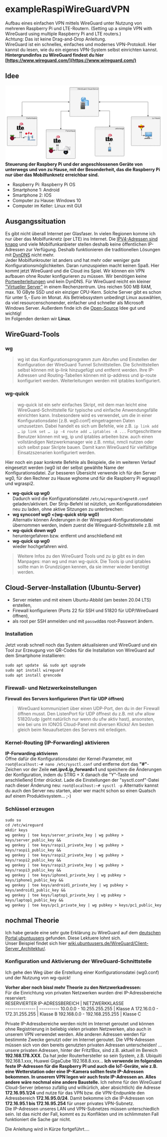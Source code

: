 # exampleRaspiWireGuardVPN
Aufbau eines einfachen VPN mittels WireGuard unter Nutzung von mehreren Raspberry Pi und LTE-Routern.
(Setting up a simple VPN with WireGuard using multiple Raspberry Pi and LTE routers.)  
Achtung: Das ist keine Drag-and-Drop Anleitung.  
WireGuard ist ein schnelles, einfaches und modernes VPN-Protokoll. Hier kannst du lesen, wie du ein eigenes VPN-System selbst einrichten kannst. 
**Hintergrundinfos zu WireGuard findest du hier [https://www.wireguard.com/](https://www.wireguard.com/)** 
## Idee ##
![Netzwerk](WireGuard_Gartenlaube.png)
**Steuerung der Raspbery Pi und der angeschlossenen Geräte von unterwegs und von zu Hause, mit der Besonderheit, das die Raspberry Pi nur über das Mobilfunknetz erreichbar sind.**  
- Raspberry Pi: Raspberry Pi OS
- Smartphone 1: Android
- Smartphone 2: IOS
- Computer zu Hause: Windows 10
- Computer im Keller: Linux mit GUI

## Ausgangssituation ##
Es gibt nicht überall Internet per Glasfaser. In vielen Regionen komme ich nur über das Mobilfunknetz (per LTE) ins Internet. Die [IPV4-Adressen sind knapp](https://de.wikipedia.org/wiki/IPv4#Adressknappheit) und viele Mobilfunkanbieter stellen deshalb keine öffentlichen IP-Adressen zur Verfügung. Deshalb funktionieren die traditionellen Lösungen mit [DynDNS](https://de.wikipedia.org/wiki/Dynamisches_DNS) nicht mehr.  
Jeder Mobilfunkrouter ist anders und hat mehr oder weniger gute Konfigurationsmöglichkeiten. Daran rumzuspielen macht keinen Spaß. Hier kommt jetzt WireGuard und die Cloud ins Spiel. Wir können ein VPN aufbauen ohne Router konfigurieren zu müssen. Wir benötigen keine [Portweiterleitungen](https://de.wikipedia.org/wiki/Portweiterleitung) und kein DynDNS.
Für WireGuard reicht ein kleiner ["Virtueller Server"](https://de.wikipedia.org/wiki/Virtuelle_Maschine) in einem Rechenzentrum. Uns reichen 500 MB RAM, max. 10 GByte SSD und ein einziger CPU-Kern. Solche Server gibt es schon für unter 5,- Euro im Monat.
Als Betriebssystem unbedingt Linux auswählen, da viel resourcenschonender, einfacher und schneller als Microsoft Windows Server. Außerdem finde ich die [Open-Source](https://de.wikipedia.org/wiki/Open_Source) Idee gut und wichtig!  
Im Folgenden denken wir **Linux**.  
## WireGuard-Tools ##
### wg
> wg ist das Konfigurationsprogramm zum Abrufen und Einstellen der Konfiguration der WireGuard Tunnel Schnittstellen. Die Schnittstellen selbst können mit ip-link hinzugefügt und entfernt werden. Ihre IP-Adressen und Routing-Tabellen können mit ip-address und ip-route konfiguriert werden. Weiterleitungen werden mit iptables konfiguriert.

### wg-quick
> wg-quick ist ein sehr einfaches Skript, mit dem man leicht eine WireGuard-Schnittstelle für typische und einfache Anwendungsfälle einrichten kann. Insbesondere wird es verwendet, um die in einer Konfigurationsdatei [z.B. wg0.conf] eingetragenen Daten umzusetzen. Dabei handelt es sich um Befehle, wie z.B. 
`ip link add …` 
`ip link set … `
`ip -4 route add …`
`iptables -A ...`
Fortgeschrittene Benutzer können mit wg, ip und iptables arbeiten bzw. auch einen vollständigen Netzwerkmanager wie z.B. nmtui, nmcli nutzen oder sich selbst paar Skripte bauen. Damit kann WireGuard für vielfältige Einsatzszenarien konfiguriert werden.

Hier noch ein paar konkrete Befehle als Beispiele, die im weiteren Verlauf eingesetzt werden (wg0 ist der selbst gewählte Name der Konfigurationsdatei. Zur besseren Übersicht verwende ich für den Server wg0, für den Rechner zu Hause wghome und für die Raspberry Pi wgraspi1 und wgraspi2.
- **wg-quick up wg0**  
Dadurch wird die Konfigurationsdatei `/etc/wireguard/wgnet0.conf` geladen/aktiviert.
Der Strip-Befehl ist nützlich, um Konfigurationsdateien neu zu laden, ohne aktive Sitzungen zu unterbrechen:
- **wg syncconf wg0 <(wg-quick strip wg0)**  
Alternativ können Änderungen in der Wireguard-Konfigurationsdatei übernommen werden, indem zuerst die Wireguard-Schnittstelle z.B. mit
- **wg-quick down wg0**  
heruntergefahren bzw. entfernt und anschließend mit
- **wg-quick up wg0**  
wieder hochgefahren wird.

>Weitere Infos zu den WireGuard Tools und zu ip gibt es in den Manpages: man wg und man wg-quick. Die Tools ip und iptables sollte man in Grundzügen kennen, da sie immer wieder benötigt werden.

## Cloud-Server-Installation (Ubuntu-Server) ##
- Server mieten und mit einem Ubuntu-Abbild (am besten 20.04 LTS) erstellen, 
- Firewall konfigurieren (Ports 22 für SSH und 51820 für UDP/WireGuard öffnen),
- als root per SSH anmelden und mit `passwd`das root-Passwort ändern.

### Installation ###
Jetzt vorab schnell noch das System aktualisieren und WireGuard und ein Tool zur Erzeugung von QR-Codes für die Installation von WireGuard auf dem Smartphone installieren: 
```
sudo apt update  && sudo apt upgrade  
sudo apt install wireguard  
sudo apt install qrencode  
```

### Firewall- und Netzwerkeinstellungen
**Firewall des Servers konfigurieren (Port für UDP öffnen)**  
>WireGuard kommuniziert über einen UDP-Port, den du in der Firewall öffnen musst. Den ListenPort für UDP öffnest du z.B. mit ufw allow 51820/udp (geht natürlich nur wenn du  ufw aktiv hast), ansonsten, wie bei uns im IONOS Cloud-Panel mit diversen Klicks! Am besten gleich beim Neuaufsetzen des Servers mit erledigen.

### Kernel-Routing (IP-Forwarding) aktivieren
**IP-Forwarding aktivieren**  
Öffne dafür die Konfigurationsdatei der Kernel-Parameter, mit 
`root@localhost:~# nano /etc/sysctl.conf`
und entferne dort das **"#"**-Zeichen vor der Zeile **net.ipv4.ip_forward=1**
und speichere die Änderungen der Konfiguration, indem du STRG + X danach die "Y"-Taste und anschließend Enter drückst.
Lade die Einstellungen der "sysctl.conf"-Datei nach dieser Änderung neu:
`root@localhost:~# sysctl -p`
Alternativ kannst du auch den Server neu starten, aber wer macht schon so einen Quatsch auf einem Produktivsystem…  ;-)

### Schlüssel erzeugen ###
```
sudo su  
cd /etc/wireguard  
mkdir keys  
wg genkey | tee keys/server_private_key | wg pubkey > keys/server_public_key &&  
wg genkey | tee keys/raspi1_private_key | wg pubkey > keys/raspi1_public_key &&  
wg genkey | tee keys/raspi2_private_key | wg pubkey > keys/raspi2_public_key &&  
wg genkey | tee keys/raspi3_private_key | wg pubkey > keys/raspi3_public_key &&  
wg genkey | tee keys/iphone1_private_key | wg pubkey > keys/iphone1_public_key &&  
wg genkey | tee keys/android1_private_key | wg pubkey > keys/android1_public_key &&  
wg genkey | tee keys/laptop1_private_key | wg pubkey > keys/laptop1_public_key &&   
wg genkey | tee keys/pc1_private_key | wg pubkey > keys/pc1_public_key  
```
## nochmal Theorie ##
Ich habe gerade eine sehr gute Erklärung zu WireGuard auf dem [deutschen Portal ubuntuusers](https://wiki.ubuntuusers.de/WireGuard/) gefunden. Diese Lektuere lohnt sich.  
Unser Beispiel findet sich hier [wiki.ubuntuusers.de/WireGuard/Client-Server_Architektur/](https://wiki.ubuntuusers.de/WireGuard/Client-Server_Architektur/).

### Konfiguration und Aktivierung der WireGuard-Schnittstelle 
Ich gehe den Weg über die Erstellung einer Konfigurationsdatei (wg0.conf) und der Nutzung von wg-quick!

**Vorher aber noch bissl mehr Theorie zu den Netzwerkadressen:**  
Für die Einrichtung von privaten Netzwerken wurden drei IP-Adressbereiche reserviert:  
RESERVIERTER IP-ADRESSBEREICH | NETZWERKKLASSE  
--------------- | ---------- 
10.0.0.0 - 10.255.255.255 | Klasse A
172.16.0.0 - 172.31.255.255 | Klasse B
192.168.0.0 - 192.168.255.255 | Klasse C

Private IP-Adressbereiche werden nicht im Internet geroutet und können ohne Registrierung in beliebig vielen privaten Netzwerken, also auch in unserem VPN verwendet werden. Alle anderen Adressen werden für bestimmte Zwecke genutzt oder im Internet geroutet. Die VPN-Adressen müssen sich von den bereits genutzten privaten Adressen unterscheiden!
... unsere privaten Adressen, hinter der Fritz!Box, sind z.B. aktuell im Bereich **192.168.178.XXX**. Da hat jeder Routerhersteller so sein System, z.B. Ubiquiti 192.168.1.xxx, Huawei GigaCube 192.168.8.xxx...
**Ich verwende im folgenden feste IP-Adressen für die Raspberry PI und auch die IoT-Geräte, wie z.B. eine Wetterstation oder eine IP-Kamera sollten feste IP-Adressen bekommen. In unserem VPN legen wir auch feste IP-Adressen an. Alles andere wäre nochmal eine andere Baustelle.**
Ich nehme für den WireGuard Cloud-Server (ebenso zufällig und willkürlich, aber absichtlich) die Adresse **172.16.95.1/24** und nutze für das VPN bzw. die VPN-Endpunkte den Adressbereich **172.16.95.0/24**. Damit bekomme ich die IP-Adressen von **172.16.95.1 bis 172.16.95.254** für unser privates VPN-Subnetz.  
Die IP-Adressen unseres LAN und VPN-Subnetzes müssen unterschiedlich sein. Ist das nicht der Fall, kommt es zu Konflikten und im schlimmsten Fall funktioniert die Sache gar nicht. 

Die Anleitung wird in Kürze fortgeführt....
